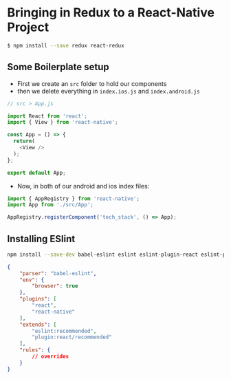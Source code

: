 # Bringing in Redux to a React-Native Project

```bash
$ npm install --save redux react-redux
```

## Some Boilerplate setup

* First we create an `src` folder to hold our components
* then we delete everything in `index.ios.js` and `index.android.js`

```js
// src > App.js

import React from 'react';
import { View } from 'react-native';

const App = () => {
  return(
    <View />
  );
};

export default App;
```

* Now, in both of our android and ios index files:

```js
import { AppRegistry } from 'react-native';
import App from './src/App';

AppRegistry.registerComponent('tech_stack', () => App);
```

## Installing ESlint

```bash
npm install --save-dev babel-eslint eslint eslint-plugin-react eslint-plugin-react-native
```

```json
{
    "parser": "babel-eslint",
    "env": {
        "browser": true
    },
    "plugins": [
        "react",
        "react-native"
    ],
    "extends": [
        "eslint:recommended",
        "plugin:react/recommended"
    ],
    "rules": {
        // overrides
    }
}
```


